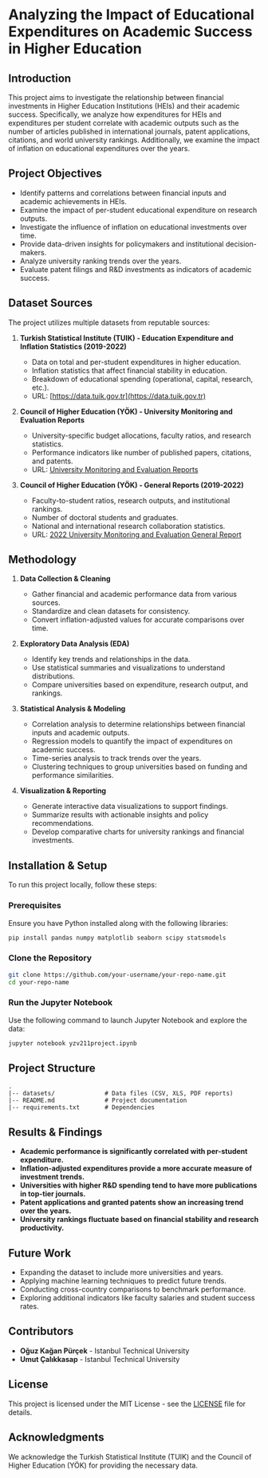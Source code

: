 # Analyzing the Impact of Educational Expenditures on Academic Success in Higher Education

## Introduction
This project aims to investigate the relationship between financial investments in Higher Education Institutions (HEIs) and their academic success. Specifically, we analyze how expenditures for HEIs and expenditures per student correlate with academic outputs such as the number of articles published in international journals, patent applications, citations, and world university rankings. Additionally, we examine the impact of inflation on educational expenditures over the years.

## Project Objectives
- Identify patterns and correlations between financial inputs and academic achievements in HEIs.
- Examine the impact of per-student educational expenditure on research outputs.
- Investigate the influence of inflation on educational investments over time.
- Provide data-driven insights for policymakers and institutional decision-makers.
- Analyze university ranking trends over the years.
- Evaluate patent filings and R&D investments as indicators of academic success.

## Dataset Sources
The project utilizes multiple datasets from reputable sources:

1. **Turkish Statistical Institute (TUIK) - Education Expenditure and Inflation Statistics (2019-2022)**
   - Data on total and per-student expenditures in higher education.
   - Inflation statistics that affect financial stability in education.
   - Breakdown of educational spending (operational, capital, research, etc.).
   - URL: [https://data.tuik.gov.tr](https://data.tuik.gov.tr)

2. **Council of Higher Education (YÖK) - University Monitoring and Evaluation Reports**
   - University-specific budget allocations, faculty ratios, and research statistics.
   - Performance indicators like number of published papers, citations, and patents.
   - URL: [University Monitoring and Evaluation Reports](https://www.yok.gov.tr/universiteler/izleme-ve-degerlendirme-raporlari)

3. **Council of Higher Education (YÖK) - General Reports (2019-2022)**
   - Faculty-to-student ratios, research outputs, and institutional rankings.
   - Number of doctoral students and graduates.
   - National and international research collaboration statistics.
   - URL: [2022 University Monitoring and Evaluation General Report](https://www.yok.gov.tr/Documents/Yayinlar/Yayinlarimiz/2022/2022-universite-izleme-ve-degerlendirme-genel-raporu.pdf)

## Methodology
1. **Data Collection & Cleaning**
   - Gather financial and academic performance data from various sources.
   - Standardize and clean datasets for consistency.
   - Convert inflation-adjusted values for accurate comparisons over time.

2. **Exploratory Data Analysis (EDA)**
   - Identify key trends and relationships in the data.
   - Use statistical summaries and visualizations to understand distributions.
   - Compare universities based on expenditure, research output, and rankings.

3. **Statistical Analysis & Modeling**
   - Correlation analysis to determine relationships between financial inputs and academic outputs.
   - Regression models to quantify the impact of expenditures on academic success.
   - Time-series analysis to track trends over the years.
   - Clustering techniques to group universities based on funding and performance similarities.

4. **Visualization & Reporting**
   - Generate interactive data visualizations to support findings.
   - Summarize results with actionable insights and policy recommendations.
   - Develop comparative charts for university rankings and financial investments.

## Installation & Setup
To run this project locally, follow these steps:

### Prerequisites
Ensure you have Python installed along with the following libraries:
```bash
pip install pandas numpy matplotlib seaborn scipy statsmodels
```

### Clone the Repository
```bash
git clone https://github.com/your-username/your-repo-name.git
cd your-repo-name
```

### Run the Jupyter Notebook
Use the following command to launch Jupyter Notebook and explore the data:
```bash
jupyter notebook yzv211project.ipynb
```

## Project Structure
```
.
|-- datasets/              # Data files (CSV, XLS, PDF reports)
|-- README.md              # Project documentation
|-- requirements.txt       # Dependencies
```

## Results & Findings
- **Academic performance is significantly correlated with per-student expenditure.**
- **Inflation-adjusted expenditures provide a more accurate measure of investment trends.**
- **Universities with higher R&D spending tend to have more publications in top-tier journals.**
- **Patent applications and granted patents show an increasing trend over the years.**
- **University rankings fluctuate based on financial stability and research productivity.**

## Future Work
- Expanding the dataset to include more universities and years.
- Applying machine learning techniques to predict future trends.
- Conducting cross-country comparisons to benchmark performance.
- Exploring additional indicators like faculty salaries and student success rates.

## Contributors
- **Oğuz Kağan Pürçek** - Istanbul Technical University
- **Umut Çalıkkasap** - Istanbul Technical University

## License
This project is licensed under the MIT License - see the [LICENSE](LICENSE) file for details.

## Acknowledgments
We acknowledge the Turkish Statistical Institute (TUIK) and the Council of Higher Education (YÖK) for providing the necessary data.

